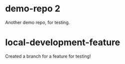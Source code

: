 # demo-repo 2

Another demo repo, for testing.

# local-development-feature

Created a branch for a feature for testing!
